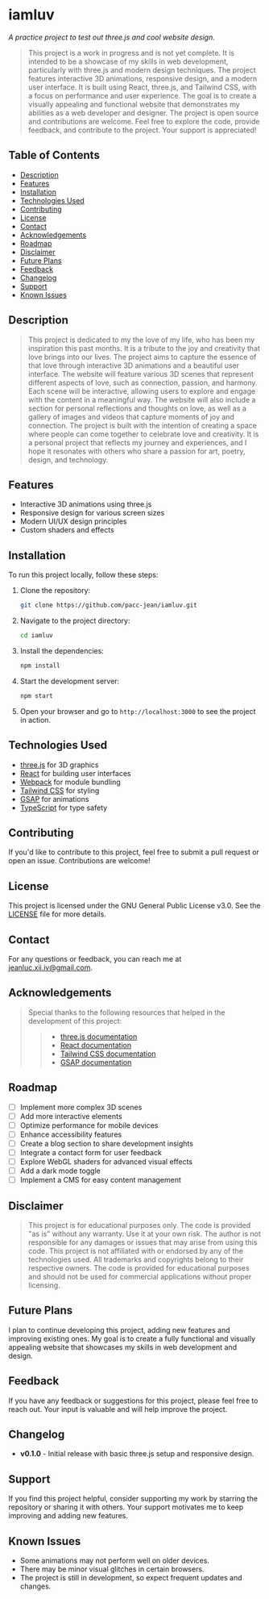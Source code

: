 
# iamluv

*A practice project to test out three.js and cool website design.*

> This project is a work in progress and is not yet complete. It is intended to be a showcase of my skills in web development, particularly with three.js and modern design techniques.
> The project features interactive 3D animations, responsive design, and a modern user interface. It is built using React, three.js, and Tailwind CSS, with a focus on performance and user experience.
> The goal is to create a visually appealing and functional website that demonstrates my abilities as a web developer and designer. The project is open source and contributions are welcome.
> Feel free to explore the code, provide feedback, and contribute to the project. Your support is appreciated!

## Table of Contents

- [Description](#description)
- [Features](#features)
- [Installation](#installation)
- [Technologies Used](#technologies-used)
- [Contributing](#contributing)
- [License](#license)
- [Contact](#contact)
- [Acknowledgements](#acknowledgements)
- [Roadmap](#roadmap)
- [Disclaimer](#disclaimer)
- [Future Plans](#future-plans)
- [Feedback](#feedback)
- [Changelog](#changelog)
- [Support](#support)
- [Known Issues](#known-issues)

## Description

> This project is dedicated to my the love of my life, who has been my inspiration this past months. It is a tribute to the joy and creativity that love brings into our lives. The project aims to capture the essence of that love through interactive 3D animations and a beautiful user interface.
> The website will feature various 3D scenes that represent different aspects of love, such as connection, passion, and harmony. Each scene will be interactive, allowing users to explore and engage with the content in a meaningful way.
> The website will also include a section for personal reflections and thoughts on love, as well as a gallery of images and videos that capture moments of joy and connection.
> The project is built with the intention of creating a space where people can come together to celebrate love and creativity. It is a personal project that reflects my journey and experiences, and I hope it resonates with others who share a passion for art, poetry, design, and technology.

## Features

- Interactive 3D animations using three.js
- Responsive design for various screen sizes
- Modern UI/UX design principles
- Custom shaders and effects

## Installation

To run this project locally, follow these steps:

1. Clone the repository:
   ```bash
   git clone https://github.com/pacc-jean/iamluv.git
   ```

2. Navigate to the project directory:
   ```bash
   cd iamluv
   ```

3. Install the dependencies:
   ```bash
   npm install
   ```

4. Start the development server:
   ```bash
   npm start
   ```

5. Open your browser and go to `http://localhost:3000` to see the project in action.

## Technologies Used

- [three.js](https://threejs.org/) for 3D graphics
- [React](https://reactjs.org/) for building user interfaces
- [Webpack](https://webpack.js.org/) for module bundling
- [Tailwind CSS](https://tailwindcss.com/) for styling
- [GSAP](https://greensock.com/gsap/) for animations
- [TypeScript](https://www.typescriptlang.org/) for type safety

## Contributing

If you'd like to contribute to this project, feel free to submit a pull request or open an issue. Contributions are welcome!

## License

This project is licensed under the GNU General Public License v3.0. See the [LICENSE](LICENSE) file for more details.

## Contact

For any questions or feedback, you can reach me at [jeanluc.xii.iv@gmail.com](mailto:jeanluc.xii.iv@gmail.com).

## Acknowledgements

> Special thanks to the following resources that helped in the development of this project:
>> - [three.js documentation](https://threejs.org/docs/)
>> - [React documentation](https://reactjs.org/docs/getting-started.html)
>> - [Tailwind CSS documentation](https://tailwindcss.com/docs)
>> - [GSAP documentation](https://greensock.com/docs/)

## Roadmap

- [ ] Implement more complex 3D scenes
- [ ] Add more interactive elements
- [ ] Optimize performance for mobile devices
- [ ] Enhance accessibility features
- [ ] Create a blog section to share development insights
- [ ] Integrate a contact form for user feedback
- [ ] Explore WebGL shaders for advanced visual effects
- [ ] Add a dark mode toggle
- [ ] Implement a CMS for easy content management

## Disclaimer

> This project is for educational purposes only. The code is provided "as is" without any warranty. Use it at your own risk. The author is not responsible for any damages or issues that may arise from using this code.
> This project is not affiliated with or endorsed by any of the technologies used. All trademarks and copyrights belong to their respective owners. The code is provided for educational purposes and should not be used for commercial applications without proper licensing.


## Future Plans

I plan to continue developing this project, adding new features and improving existing ones. My goal is to create a fully functional and visually appealing website that showcases my skills in web development and design.

## Feedback

If you have any feedback or suggestions for this project, please feel free to reach out. Your input is valuable and will help improve the project.

## Changelog

- **v0.1.0** - Initial release with basic three.js setup and responsive design.

## Support

If you find this project helpful, consider supporting my work by starring the repository or sharing it with others. Your support motivates me to keep improving and adding new features.

## Known Issues

- Some animations may not perform well on older devices.
- There may be minor visual glitches in certain browsers.
- The project is still in development, so expect frequent updates and changes.

